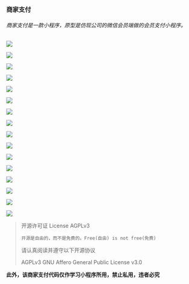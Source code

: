 ### 商家支付

###### 商家支付是一款小程序，原型是仿现公司的微信会员端做的会员支付小程序。
![](http://omdfpjss7.bkt.clouddn.com/17-3-7/78521587-file_1488876047302_d75.png)

![](http://omdfpjss7.bkt.clouddn.com/17-3-7/73203437-file_1488876332607_179b6.png)

![](http://omdfpjss7.bkt.clouddn.com/17-3-7/90895236-file_1488876354203_5e8c.png)

![](http://omdfpjss7.bkt.clouddn.com/17-3-7/90989601-file_1488876363018_fc7a.png)

![](http://omdfpjss7.bkt.clouddn.com/17-3-7/56592827-file_1488876384570_1e78.png)

![](http://omdfpjss7.bkt.clouddn.com/17-3-7/77255879-file_1488876407498_be0b.png)

![](http://omdfpjss7.bkt.clouddn.com/17-3-7/46630717-file_1488876418783_914f.png)

![](http://omdfpjss7.bkt.clouddn.com/17-3-7/12491429-file_1488876426116_1792e.png)

![](http://omdfpjss7.bkt.clouddn.com/17-3-7/52422203-file_1488876437239_89ab.png)

![](http://omdfpjss7.bkt.clouddn.com/17-3-7/87207809-file_1488876446817_3bb9.png)

![](http://omdfpjss7.bkt.clouddn.com/17-3-7/71093332-file_1488876456008_4f39.png)

![](http://omdfpjss7.bkt.clouddn.com/17-3-7/73663378-file_1488876462705_fa44.png)

![](http://omdfpjss7.bkt.clouddn.com/17-3-7/42360296-file_1488876474977_160da.png)

![](http://omdfpjss7.bkt.clouddn.com/17-3-7/33143267-file_1488876489204_e6f9.png)

![](http://omdfpjss7.bkt.clouddn.com/17-3-7/5930549-file_1488876498041_1351c.png)

![](http://omdfpjss7.bkt.clouddn.com/17-3-7/6197019-file_1488876521039_b42e.png)



> 开源许可证 License AGPLv3
>
>     开源是自由的，而不是免费的。Free(自由) is not free(免费)
>
> 请认真阅读并遵守以下开源协议
>
> AGPLv3 GNU Affero General Public License v3.0

**此外，该商家支付代码仅作学习小程序所用，禁止私用，违者必究**
